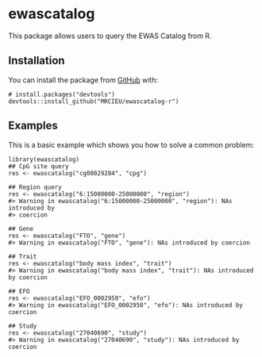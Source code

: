 
<!-- README.md is generated from README.Rmd. Please edit that file -->

ewascatalog
===========

<!-- badges: start -->
<!-- badges: end -->

This package allows users to query the EWAS Catalog from R.

Installation
------------

You can install the package from [GitHub](https://github.com/) with:

    # install.packages("devtools")
    devtools::install_github("MRCIEU/ewascatalog-r")

Examples
--------

This is a basic example which shows you how to solve a common problem:

    library(ewascatalog)
    ## CpG site query
    res <- ewascatalog("cg00029284", "cpg")

    ## Region query
    res <- ewascatalog("6:15000000-25000000", "region")
    #> Warning in ewascatalog("6:15000000-25000000", "region"): NAs introduced by
    #> coercion

    ## Gene
    res <- ewascatalog("FTO", "gene")
    #> Warning in ewascatalog("FTO", "gene"): NAs introduced by coercion

    ## Trait
    res <- ewascatalog("body mass index", "trait")
    #> Warning in ewascatalog("body mass index", "trait"): NAs introduced by coercion

    ## EFO
    res <- ewascatalog("EFO_0002950", "efo")
    #> Warning in ewascatalog("EFO_0002950", "efo"): NAs introduced by coercion

    ## Study
    res <- ewascatalog("27040690", "study")
    #> Warning in ewascatalog("27040690", "study"): NAs introduced by coercion
